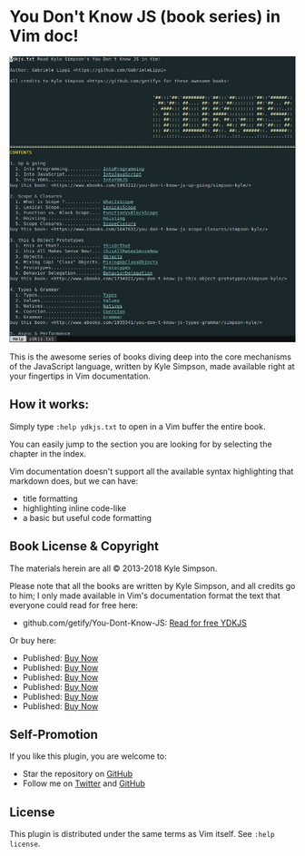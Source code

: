# You Don't Know JS (book series) in Vim doc!

![YDKJS inside Vim](./ydkjs.jpg)

This is the awesome series of books diving deep into the core mechanisms of the JavaScript language, written by Kyle Simpson, made available right at your fingertips in Vim documentation.


## How it works:

Simply type `:help ydkjs.txt` to open in a Vim buffer the entire book. 

You can easily jump to the section you are looking for by selecting the chapter in the index.

Vim documentation doesn't support all the available syntax highlighting that markdown does, but we can have:
 * title formatting
 * highlighting inline code-like
 * a basic but useful code formatting


## Book License & Copyright

The materials herein are all &copy; 2013-2018 Kyle Simpson.

Please note that all the books are written by Kyle Simpson, and all credits go to him; I only made available in Vim's documentation format the text that everyone could read for free here:

  * github.com/getify/You-Dont-Know-JS: [Read for free YDKJS](https://github.com/getify/You-Dont-Know-JS)

Or buy here: 

  * Published: [Buy Now](http://www.ebooks.com/2481820/you-don-t-know-js-es6-beyond/simpson-kyle/)
  * Published: [Buy Now](http://www.ebooks.com/1993212/you-don-t-know-js-up-going/simpson-kyle/)
  * Published: [Buy Now](http://www.ebooks.com/1647631/you-don-t-know-js-scope-closures/simpson-kyle/)
  * Published: [Buy Now](http://www.ebooks.com/1734321/you-don-t-know-js-this-object-prototypes/simpson-kyle/)
  * Published: [Buy Now](http://www.ebooks.com/1935541/you-don-t-know-js-types-grammar/simpson-kyle/)
  * Published: [Buy Now](http://www.ebooks.com/1977375/you-don-t-know-js-async-performance/simpson-kyle/)

## Self-Promotion

If you like this plugin, you are welcome to:

* Star the repository on [GitHub](https://github.com/GabrieleLippi/ydkjs-vim)
* Follow me on [Twitter](http://twitter.com/gabriele_lippi) and [GitHub](https://github.com/GabrieleLippi)

## License

This plugin is distributed under the same terms as Vim itself. See `:help license`.
